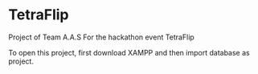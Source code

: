 # TetraFlip
Project of Team A.A.S For the hackathon event TetraFlip

To open this project, first download XAMPP and then import database as project.
